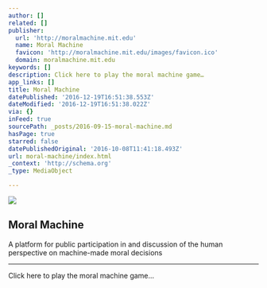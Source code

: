 ```yaml
---
author: []
related: []
publisher:
  url: 'http://moralmachine.mit.edu'
  name: Moral Machine
  favicon: 'http://moralmachine.mit.edu/images/favicon.ico'
  domain: moralmachine.mit.edu
keywords: []
description: Click here to play the moral machine game…
app_links: []
title: Moral Machine
datePublished: '2016-12-19T16:51:38.553Z'
dateModified: '2016-12-19T16:51:38.022Z'
via: {}
inFeed: true
sourcePath: _posts/2016-09-15-moral-machine.md
hasPage: true
starred: false
datePublishedOriginal: '2016-10-08T11:41:18.493Z'
url: moral-machine/index.html
_context: 'http://schema.org'
_type: MediaObject

---
```

<article style=""><img src="https://imgflo.herokuapp.com/graph/vahj1ThiexotieMo/d2df5b35f91111c7a9ab5518931a4e79/noop.jpg?input=http%3A%2F%2Fmoralmachine.mit.edu%2Fimages%2Fteaser.jpg" /><h1>Moral Machine</h1><p>A platform for public participation in and discussion of the human perspective on machine-made moral decisions</p></article>

---

Click here to play the moral machine game...